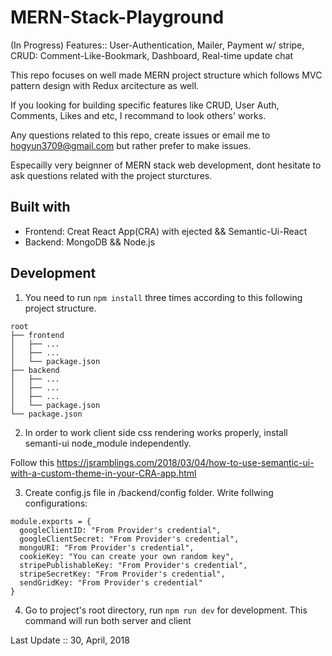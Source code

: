 # MERN-Stack-Playground
(In Progress) Features:: User-Authentication, Mailer, Payment w/ stripe, CRUD: Comment-Like-Bookmark, Dashboard, Real-time update chat

This repo focuses on well made MERN project structure which follows MVC pattern design with Redux arcitecture as well.

If you looking for building specific features like CRUD, User Auth, Comments, Likes and etc, I recommand to look others' works.

Any questions related to this repo, create issues or email me to hogyun3709@gmail.com but rather prefer to make issues.

Especailly very beignner of MERN stack web development, dont hesitate to ask questions related with the project sturctures.

## Built with

- Frontend: Creat React App(CRA) with ejected && Semantic-Ui-React
- Backend: MongoDB && Node.js

## Development

1. You need to run `npm install` three times according to this following project structure.

```
root
├── frontend
│   ├── ...
│   ├── ...
│   └── package.json
├── backend  
│   ├── ...
│   ├── ...
│   ├── ...
│   └── package.json
└── package.json

```
2. In order to work client side css rendering works properly, install semanti-ui node_module independently.


Follow this https://jsramblings.com/2018/03/04/how-to-use-semantic-ui-with-a-custom-theme-in-your-CRA-app.html


3. Create config.js file in /backend/config folder. Write follwing configurations:

```
module.exports = {
  googleClientID: "From Provider's credential",
  googleClientSecret: "From Provider's credential",
  mongoURI: "From Provider's credential",
  cookieKey: "You can create your own random key",
  stripePublishableKey: "From Provider's credential",
  stripeSecretKey: "From Provider's credential",
  sendGridKey: "From Provider's credential"
}

```

4. Go to project's root directory, run `npm run dev` for development. This command will run both server and client

Last Update :: 30, April, 2018
